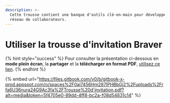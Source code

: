```yaml
---
description: >-
  Cette trousse contient une banque d'outils clé-en-main pour développer votre
  réseau de collaborateurs.
---
```


# Utiliser la trousse d'invitation Braver

{% hint style="success" %}
Pour consulter la présentation ci-dessous en **mode plein écran**, la **partager** et la **télécharger en format PDF**, [utilisez ce lien](https://files.gitbook.com/v0/b/gitbook-x-prod.appspot.com/o/spaces%2F0ai7456Hm287lPHBbGj2%2Fuploads%2Frfa6U36nura24G9Ac3fa%2FTrousse%20d'invitation.pdf?alt=media\&token=5f4705e0-89dd-4ff8-bc2a-f08d54831c14).
{% endhint %}

{% embed url="https://files.gitbook.com/v0/b/gitbook-x-prod.appspot.com/o/spaces%2F0ai7456Hm287lPHBbGj2%2Fuploads%2Frfa6U36nura24G9Ac3fa%2FTrousse%20d'invitation.pdf?alt=media&token=5f4705e0-89dd-4ff8-bc2a-f08d54831c14" %}

